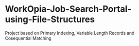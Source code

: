 # WorkOpia-Job-Search-Portal-using-File-Structures
Project based on Primary Indexing, Variable Length Records and Cosequential Matching
